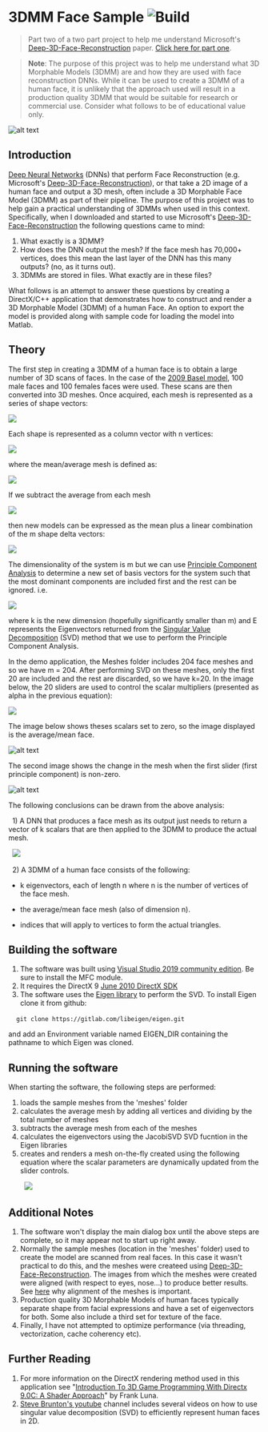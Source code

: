# 3DMM Face Sample ![Build](https://github.com/nodecomplete/3DMM-Face-Sample/workflows/Build/badge.svg)

> Part two of a two part project to help me understand Microsoft's [Deep-3D-Face-Reconstruction](https://github.com/microsoft/Deep3DFaceReconstruction) paper. [Click here for part one](https://github.com/nodecomplete/3D-Face-Frontalization).

>**Note**: The purpose of this project was to help me understand what 3D Morphable Models (3DMM) are and how they are used with face reconstruction DNNs. While it can be used to create a 3DMM of a human face, it is unlikely that the approach used will result in a production quality 3DMM that would be suitable for research or commercial use. Consider what follows to be of educational value only.

![alt text](https://github.com/nodecomplete/3DMM-Face-Sample/blob/master/FaceMorph/Faces.jpg)

## Introduction

[Deep Neural Networks](https://en.wikipedia.org/wiki/Deep_learning#Deep_neural_networks) (DNNs) that perform Face Reconstruction (e.g. Microsoft's [Deep-3D-Face-Reconstruction](https://github.com/microsoft/Deep3DFaceReconstruction)), or that take a 2D image of a human face and output a 3D mesh, often include a 3D Morphable Face Model (3DMM) as part of their pipeline. The purpose of this project was to help gain a practical understanding of 3DMMs when used in this context. Specifically, when I downloaded and started to use Microsoft's [Deep-3D-Face-Reconstruction](https://github.com/microsoft/Deep3DFaceReconstruction) the following questions came to mind:
1) What exactly is a 3DMM?
2) How does the DNN output the mesh? If the face mesh has 70,000+ vertices, does this mean the last layer of the DNN has this many outputs? (no, as it turns out).
3) 3DMMs are stored in files. What exactly are in these files?

What follows is an attempt to answer these questions by creating a DirectX/C++ application that demonstrates how to construct and render a 3D Morphable Model (3DMM) of a human Face. An option to export the model is provided along with sample code for loading the model into Matlab.

## Theory

The first step in creating a 3DMM of a human face is to obtain a large number of 3D scans of faces. In the case of the [2009 Basel model](https://faces.dmi.unibas.ch/bfm/index.php?nav=1-0&id=basel_face_model), 100 male faces and 100 females faces were used. These scans are then converted into 3D meshes. Once acquired, each mesh is represented as a series of shape vectors:

<img src="https://render.githubusercontent.com/render/math?math={S^0,%20S^1%20%20%20...%20%20%20S^{m-1} }">

Each shape is represented as a column vector with n vertices:

<img src="https://render.githubusercontent.com/render/math?math={S^{i} =  \begin{bmatrix}   x^{i}_{0}   \\ \vdots  \\x^{i}_{n-1}\\y^{i}_{0}   \\ \vdots  \\y^{i}_{n-1}\\z^{i}_{0}   \\ \vdots  \\z^{i}_{n-1}  \end{bmatrix}  \in  \Re ^{3n}}">

where the mean/average mesh is defined as: 

<img src="https://render.githubusercontent.com/render/math?math={\overline{S} =   \frac{1}{m} \sum_{i=0}^{m-1} S^i %20}">

If we subtract the average from each mesh 

<img src="https://render.githubusercontent.com/render/math?math={ \bigtriangleup S^i=(S^i -\overline{S}) }">

then new models can be expressed as the mean plus a linear combination of the m shape delta vectors:

<img src="https://render.githubusercontent.com/render/math?math={  S^{model}  =\overline{S}%2B\sum_{i=0}^{m-1} \alpha^{i}  \bigtriangleup S^i}">

The dimensionality of the system is m but we can use [Principle Component Analysis](https://en.wikipedia.org/wiki/Principal_component_analysis) to determine a new set of basis vectors for the system such that the most dominant components are included first and the rest can be ignored. i.e.

<img src="https://render.githubusercontent.com/render/math?math={  S^{model}  =\overline{S}%2B\sum_{i=0}^{k-1} \alpha^{i}  \E^i}">

where k is the new dimension (hopefully significantly smaller than m) and E represents the Eigenvectors returned from the [Singular Value Decomposition](https://en.wikipedia.org/wiki/Singular_value_decomposition) (SVD) method that we use to perform the Principle Component Analysis.

In the demo application, the Meshes folder includes 204 face meshes and so we have m = 204. After performing SVD on these meshes, only the first 20 are included and the rest are discarded, so we have k=20. In the image below, the 20 sliders are used to control the scalar multipliers (presented as alpha in the previous equation):

<img src="https://render.githubusercontent.com/render/math?math={\alpha^{i},  %20%20%20%20  \0 \leq  i < k}">
 
The image below shows theses scalars set to zero, so the image displayed is the average/mean face. 

![alt text](https://github.com/nodecomplete/3DMM-Face-Sample/blob/master/FaceMorph/ScreenShot.jpg)

[comment]: <> (<img src="https://render.githubusercontent.com/render/math?math={\bigtriangleup S=\begin{bmatrix} \vdots   \\ {\bigtriangleup S^0  \bigtriangleup S^1  \ldots  \bigtriangleup S^{m-1}} \\ {\vdots  } \\ \end{bmatrix}}">)
 
The second image shows the change in the mesh when the first slider (first principle component) is non-zero.
 
![alt text](https://github.com/nodecomplete/3DMM-Face-Sample/blob/master/FaceMorph/ScreenShot2.jpg)

The following conclusions can be drawn from the above analysis:

&nbsp;&nbsp;1) A DNN that produces a face mesh as its output just needs to return a vector of k scalars that are then applied to the 3DMM to produce the actual mesh.

&nbsp;&nbsp;<img src="https://render.githubusercontent.com/render/math?math={\alpha  =  \begin{bmatrix}   \alpha_{0}   \\ \vdots  \\\alpha_{k-1}\\   \end{bmatrix}  }">

&nbsp;&nbsp;2) A 3DMM of a human face consists of the following:

- k eigenvectors, each of length n where n is the number of vertices of the face mesh.
 
- the average/mean face mesh (also of dimension n).
 
- indices that will apply to vertices to form the actual triangles.
 
 
## Building the software

1) The software was built using [Visual Studio 2019 community edition](https://visualstudio.microsoft.com/downloads/). Be sure to install the MFC module.
2) It requires the DirectX 9 [June 2010 DirectX SDK ](https://www.microsoft.com/en-nz/download/details.aspx?id=6812)
3) The software uses the [Eigen library](http://eigen.tuxfamily.org/index.php?title=Main_Page) to perform the SVD. To install Eigen clone it from github:

&nbsp;&nbsp;&nbsp;&nbsp;`git clone https://gitlab.com/libeigen/eigen.git`

and add an Environment variable named EIGEN_DIR containing the pathname to which Eigen was cloned.
 
 
## Running the software

When starting the software, the following steps are performed:
1) loads the sample meshes from the 'meshes' folder 
2) calculates the average mesh by adding all vertices and dividing by the total number of meshes
3) subtracts the average mesh from each of the meshes
4) calculates the eigenvectors using the JacobiSVD SVD fucntion in the Eigen libraries 
5) creates and renders a mesh on-the-fly created using the following equation where the scalar parameters are dynamically updated from the slider controls.

&nbsp;&nbsp;&nbsp;&nbsp;&nbsp;&nbsp;&nbsp;&nbsp;<img src="https://render.githubusercontent.com/render/math?math={  S^{model}  =\overline{S}%2B\sum_{i=0}^{k-1} \alpha^{i}  \E^i}">


## Additional Notes

1) The software won't display the main dialog box until the above steps are complete, so it may appear not to start up right away.
2) Normally the sample meshes (location in the 'meshes' folder) used to create the model are scanned from real faces. In this case it wasn't practical to do this, and the meshes were createed using [Deep-3D-Face-Reconstruction](https://github.com/microsoft/Deep3DFaceReconstruction). The images from which the meshes were created were aligned (with respect to eyes, nose...) to produce better results. See [here](https://www.youtube.com/watch?v=OaCmD08xxGw) why alignment of the meshes is important.
3) Production quality 3D Morphable Models of human faces typically separate shape from facial expressions and have a set of eigenvectors for both. Some also include a third set for texture of the face. 
4) Finally, I have not attempted to optimize performance (via threading, vectorization, cache coherency etc).

## Further Reading

1) For more information on the DirectX rendering method used in this application see "[Introduction To 3D Game Programming With Directx 9.0C: A Shader Approach](https://www.amazon.com/Introduction-Game-Programming-Directx-9-0C/dp/1598220160)" by Frank Luna.
2) [Steve Brunton's youtube](https://www.youtube.com/watch?v=XwTW_YA3HG0) channel includes several videos on how to use singular value decomposition (SVD) to efficiently represent human faces in 2D. 
 


